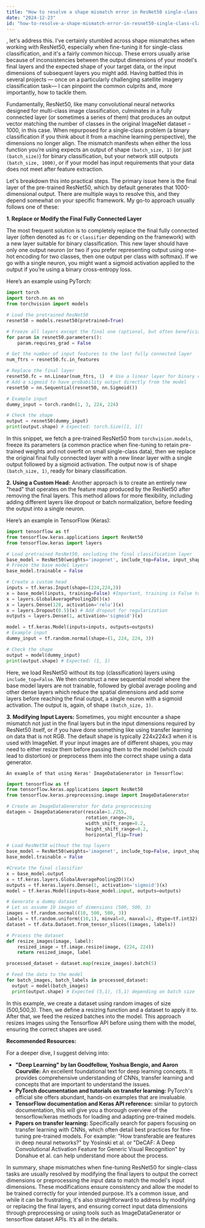 ```yaml
---
title: "How to resolve a shape mismatch error in ResNet50 single-class classification?"
date: "2024-12-23"
id: "how-to-resolve-a-shape-mismatch-error-in-resnet50-single-class-classification"
---
```


, let's address this. I’ve certainly stumbled across shape mismatches when working with ResNet50, especially when fine-tuning it for single-class classification, and it's a fairly common hiccup. These errors usually arise because of inconsistencies between the output dimensions of your model's final layers and the expected shape of your target data, or the input dimensions of subsequent layers you might add. Having battled this in several projects — once on a particularly challenging satellite imagery classification task— I can pinpoint the common culprits and, more importantly, how to tackle them.

Fundamentally, ResNet50, like many convolutional neural networks designed for multi-class image classification, culminates in a fully connected layer (or sometimes a series of them) that produces an output vector matching the number of classes in the original ImageNet dataset – 1000, in this case. When repurposed for a single-class problem (a binary classification if you think about it from a machine learning perspective), the dimensions no longer align. The mismatch manifests when either the loss function you’re using expects an output of shape `(batch_size, 1)` (or just `(batch_size)`) for binary classification, but your network still outputs `(batch_size, 1000)`, or if your model has input requirements that your data does not meet after feature extraction.

Let's breakdown this into practical steps. The primary issue here is the final layer of the pre-trained ResNet50, which by default generates that 1000-dimensional output. There are multiple ways to resolve this, and they depend somewhat on your specific framework. My go-to approach usually follows one of these:

**1. Replace or Modify the Final Fully Connected Layer**

The most frequent solution is to completely replace the final fully connected layer (often denoted as `fc` or `classifier` depending on the framework) with a new layer suitable for binary classification. This new layer should have only one output neuron (or two if you prefer representing output using one-hot encoding for two classes, then one output per class with softmax). If we go with a single neuron, you might want a sigmoid activation applied to the output if you’re using a binary cross-entropy loss.

Here’s an example using PyTorch:

```python
import torch
import torch.nn as nn
from torchvision import models

# Load the pretrained ResNet50
resnet50 = models.resnet50(pretrained=True)

# Freeze all layers except the final one (optional, but often beneficial for fine-tuning)
for param in resnet50.parameters():
    param.requires_grad = False

# Get the number of input features to the last fully connected layer
num_ftrs = resnet50.fc.in_features

# Replace the final layer
resnet50.fc = nn.Linear(num_ftrs, 1)  # Use a linear layer for binary classification (single output neuron)
# Add a sigmoid to have probability output directly from the model
resnet50 = nn.Sequential(resnet50, nn.Sigmoid())

# Example input
dummy_input = torch.randn(1, 3, 224, 224)

# Check the shape
output = resnet50(dummy_input)
print(output.shape) # Expected: torch.Size([1, 1])
```
In this snippet, we fetch a pre-trained ResNet50 from `torchvision.models`, freeze its parameters (a common practice when fine-tuning to retain pre-trained weights and not overfit on small single-class data), then we replace the original final fully connected layer with a new linear layer with a single output followed by a sigmoid activation. The output now is of shape `(batch_size, 1)`, ready for binary classification.

**2. Using a Custom Head:**
   Another approach is to create an entirely new "head" that operates on the feature map produced by the ResNet50 after removing the final layers. This method allows for more flexibility, including adding different layers like dropout or batch normalization, before feeding the output into a single neuron.

   Here’s an example in TensorFlow (Keras):

```python
import tensorflow as tf
from tensorflow.keras.applications import ResNet50
from tensorflow.keras import layers

# Load pretrained ResNet50, excluding the final classification layer
base_model = ResNet50(weights='imagenet', include_top=False, input_shape=(224, 224, 3))
# Freeze the base model layers
base_model.trainable = False

# Create a custom head
inputs = tf.keras.Input(shape=(224,224,3))
x = base_model(inputs, training=False) #Important, training is False to avoid using training mode when using the model during prediction
x = layers.GlobalAveragePooling2D()(x)
x = layers.Dense(128, activation='relu')(x)
x = layers.Dropout(0.5)(x) # Add dropout for regularization
outputs = layers.Dense(1, activation='sigmoid')(x)

model = tf.keras.Model(inputs=inputs, outputs=outputs)
# Example input
dummy_input = tf.random.normal(shape=(1, 224, 224, 3))

# Check the shape
output = model(dummy_input)
print(output.shape) # Expected: (1, 1)
```
Here, we load ResNet50 without its top (classification) layers using `include_top=False`. We then construct a new sequential model where the base model layers are not trainable, followed by global average pooling and other dense layers which reduce the spatial dimensions and add some layers before reaching the final output, a single neuron with a sigmoid activation. The output is, again, of shape `(batch_size, 1)`.

**3. Modifying Input Layers:**
    Sometimes, you might encounter a shape mismatch not just in the final layers but in the input dimensions required by ResNet50 itself, or if you have done something like using transfer learning on data that is not RGB. The default shape is typically 224x224x3 when it is used with ImageNet. If your input images are of different shapes, you may need to either resize them before passing them to the model (which could lead to distortion) or preprocess them into the correct shape using a data generator.

    An example of that using Keras' ImageDataGenerator in Tensorflow:

```python
import tensorflow as tf
from tensorflow.keras.applications import ResNet50
from tensorflow.keras.preprocessing.image import ImageDataGenerator

# Create an ImageDataGenerator for data preprocessing
datagen = ImageDataGenerator(rescale=1./255,
                             rotation_range=20,
                             width_shift_range=0.2,
                             height_shift_range=0.2,
                             horizontal_flip=True)

# Load ResNet50 without the top layers
base_model = ResNet50(weights='imagenet', include_top=False, input_shape=(224, 224, 3))
base_model.trainable = False

#Create the final classifier
x = base_model.output
x = tf.keras.layers.GlobalAveragePooling2D()(x)
outputs = tf.keras.layers.Dense(1, activation='sigmoid')(x)
model = tf.keras.Model(inputs=base_model.input, outputs=outputs)

# Generate a dummy dataset
# Let us assume 10 images of dimensions (500, 500, 3)
images = tf.random.normal((10, 500, 500, 3))
labels = tf.random.uniform((10,1), minval=0, maxval=2, dtype=tf.int32) # dummy labels
dataset = tf.data.Dataset.from_tensor_slices((images, labels))

# Process the dataset
def resize_images(image, label):
    resized_image = tf.image.resize(image, (224, 224))
    return resized_image, label

processed_dataset = dataset.map(resize_images).batch(5)

# Feed the data to the model
for batch_images, batch_labels in processed_dataset:
  output = model(batch_images)
  print(output.shape) # Expected (5,1), (5,1) depending on batch size

```

In this example, we create a dataset using random images of size (500,500,3). Then, we define a resizing function and a dataset to apply it to. After that, we feed the resized batches into the model. This approach resizes images using the Tensorflow API before using them with the model, ensuring the correct shapes are used.

**Recommended Resources:**

For a deeper dive, I suggest delving into:

* **"Deep Learning" by Ian Goodfellow, Yoshua Bengio, and Aaron Courville:** An excellent foundational text for deep learning concepts. It provides comprehensive understanding of CNNs, transfer learning and concepts that are important to understand the issues.
*   **PyTorch documentation and tutorials on transfer learning:** PyTorch's official site offers abundant, hands-on examples that are invaluable.
*   **TensorFlow documentation and Keras API reference:** similar to pytorch documentation, this will give you a thorough overview of the tensorflow/keras methods for loading and adapting pre-trained models.
*   **Papers on transfer learning:** Specifically search for papers focusing on transfer learning with CNNs, which often detail best practices for fine-tuning pre-trained models. For example:  "How transferable are features in deep neural networks?" by Yosinski et al. or "DeCAF: A Deep Convolutional Activation Feature for Generic Visual Recognition" by Donahue et al. can help understand more about the process.

In summary, shape mismatches when fine-tuning ResNet50 for single-class tasks are usually resolved by modifying the final layers to output the correct dimensions or preprocessing the input data to match the model's input dimensions. These modifications ensure consistency and allow the model to be trained correctly for your intended purpose. It’s a common issue, and while it can be frustrating, it's also straightforward to address by modifying or replacing the final layers, and ensuring correct input data dimensions through preprocessing or using tools such as ImageDataGenerator or tensorflow dataset APIs. It’s all in the details.
